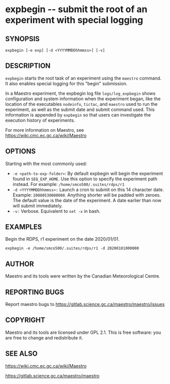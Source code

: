 expbegin -- submit the root of an experiment with special logging
=============================================

## SYNOPSIS

`expbegin [-e exp] [-d <YYYYMMDDhhmmss>] [-v]`

## DESCRIPTION

`expbegin` starts the root task of an experiment using the `maestro` command. It also enables special logging for this "begin" submission.

In a Maestro experiment, the expbegin log file `logs/log_expbegin` shows configuration and system information when the experiment began, like the location of the executables `nodeinfo`, `tictac`, and `maestro` used to run the experiment, as well as the submit date and submit command used. This information is appended by `expbegin` so that users can investigate the execution history of experiments.

For more information on Maestro, see https://wiki.cmc.ec.gc.ca/wiki/Maestro

## OPTIONS

Starting with the most commonly used:

* `-e <path-to-exp-folder>`: By default expbegin will begin the experiment found in `SEQ_EXP_HOME`. Use this option to specify the experiment path instead. For example: `/home/smco500/.suites/rdps/r1`
* `-d <YYYYMMDDhhmmss>:` Launch a cron to submit on this 14 character date. Example: `20080530000000`. Anything shorter will be padded with zeroes. The default value is the date of the experiment. A date earlier than now will submit immediately.
* `-v:` Verbose. Equivalent to `set -x` in bash.

## EXAMPLES

Begin the RDPS, r1 experiment on the date 2020/01/01.

```
expbegin -e /home/smco500/.suites/rdps/r1 -d 20200101000000
```

## AUTHOR

Maestro and its tools were written by the Canadian Meteorological Centre.

## REPORTING BUGS

Report maestro bugs to https://gitlab.science.gc.ca/maestro/maestro/issues

## COPYRIGHT

Maestro and its tools are licensed under GPL 2.1. This is free software: you are free to change and redistribute it.

## SEE ALSO

https://wiki.cmc.ec.gc.ca/wiki/Maestro

https://gitlab.science.gc.ca/maestro/maestro
